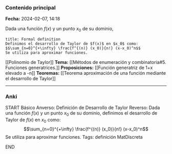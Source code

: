 ### Contenido principal

**Fecha:** 2024-02-07, 14:18

Dada una función $f(x)$ y un punto $x_0$ de su dominio,

```ad-formal
title: Formal definition
Definimos el desarrollo de Taylor de $f(x)$ en $x_0$ como:
$$\sum_{n=0}^{+\infty} \frac{f^{(n)} (x_0)}{n!} (x-x_0)^n$$
Se utiliza para aproximar funciones.
```

[[Polinomio de Taylor]]
**Tema:** [[Métodos de enumeración y combinatoria#5. Funciones generatrices.]]
**Proposiciones:** [[Función generatriz de 1+x elevado a -n]]
**Teoremas:** [[Teorema aproximación de una función mediante el desarrollo de Taylor]]

---
### Anki

START
Básico
Anverso: Definición de Desarrollo de Taylor
Reverso: Dada una función $f(x)$ y un punto $x_0$ de su dominio, definimos el desarrollo de Taylor de $f(x)$ en $x_0$ como:
$$\sum_{n=0}^{+\infty} \frac{f^{(n)} (x_0)}{n!} (x-x_0)^n$$
Se utiliza para aproximar funciones.
Tags: definición MatDiscreta
<!--ID: 1707764225023-->
END